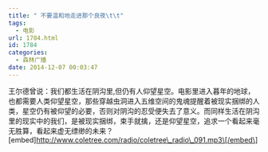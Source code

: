 ```yaml
---
title: " 不要温和地走进那个良夜\t\t"
tags:
  - 电影
url: 1784.html
id: 1784
categories:
  - 森林广播
date: 2014-12-07 00:03:47
---
```


王尔德曾说：我们都生活在阴沟里,但仍有人仰望星空。电影里进入暮年的地球，也都需要人类仰望星空，那些穿越虫洞进入五维空间的鬼魂提醒着被现实捆绑的人类，星空仍有被仰望的必要，否则对阴沟的忍受便失去了意义。而同样生活在阴沟里的现实中的我们，是被现实捆绑，束手就擒，还是仰望星空，追求一个看起来毫无胜算，看起来虚无缥缈的未来？   \[embed\]http://www.coletree.com/radio/coletree\_radio\_091.mp3\[/embed\]